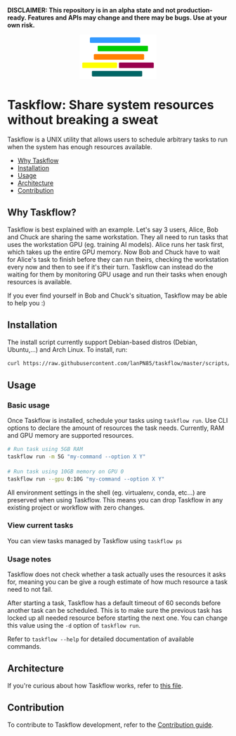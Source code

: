 __DISCLAIMER: This repository is in an alpha state and not production-ready. Features and APIs may change and there may be bugs. Use at your own risk.__

<p align="center">
    <img src="images/taskflow.png" alt="logo" height="100px"/>
</p>

# Taskflow: Share system resources without breaking a sweat
Taskflow is a UNIX utility that allows users to schedule arbitrary tasks to run when the system has enough resources available.

- [Why Taskflow](#why-taskflow)
- [Installation](#installation)
- [Usage](#usage)
- [Architecture](#architecture)
- [Contribution](#contribution)

## Why Taskflow?
Taskflow is best explained with an example. Let's say 3 users, Alice, Bob and Chuck are sharing the same workstation. They all need to run tasks that uses the workstation GPU (eg. training AI models). Alice runs her task first, which takes up the entire GPU memory. Now Bob and Chuck have to wait for Alice's task to finish before they can run theirs, checking the workstation every now and then to see if it's their turn. Taskflow can instead do the waiting for them by monitoring GPU usage and run their tasks when enough resources is available.

If you ever find yourself in Bob and Chuck's situation, Taskflow may be able to help you :)

## Installation
The install script currently support Debian-based distros (Debian, Ubuntu,...) and Arch Linux. To install, run:
```bash
curl https://raw.githubusercontent.com/lanPN85/taskflow/master/scripts/install.sh | bash
```

## Usage
### Basic usage
Once Taskflow is installed, schedule your tasks using `taskflow run`. Use CLI options to declare the amount of resources the task needs. Currently, RAM and GPU memory are supported resources.
```bash
# Run task using 5GB RAM
taskflow run -m 5G "my-command --option X Y"

# Run task using 10GB memory on GPU 0
taskflow run --gpu 0:10G "my-command --option X Y"
```

All environment settings in the shell (eg. virtualenv, conda, etc...) are preserved when using Taskflow. This means you can drop Taskflow in any existing project or workflow with zero changes.

### View current tasks
You can view tasks managed by Taskflow using `taskflow ps`

### Usage notes
Taskflow does not check whether a task actually uses the resources it asks for, meaning you can be give a rough estimate of how much resource a task need to not fail.

After starting a task, Taskflow has a default timeout of 60 seconds before another task can be scheduled. This is to make sure the previous task has locked up all needed resource before starting the next one. You can change this value using the `-d` option of `taskflow run`.

Refer to `taskflow --help` for detailed documentation of available commands.

## Architecture
If you're curious about how Taskflow works, refer to [this file](ARCHITECTURE.md).

## Contribution
To contribute to Taskflow development, refer to the [Contribution guide](CONTRIBUTING.md).
